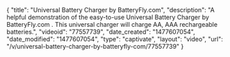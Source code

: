 {
    "title": "Universal Battery Charger by BatteryFly.com",
    "description": "A helpful demonstration of the easy-to-use Universal Battery Charger by BatteryFly.com . This universal charger will charge AA, AAA rechargeable batteries.",
    "videoid": "77557739",
    "date_created": "1477607054",
    "date_modified": "1477607054",
    "type": "captivate",
    "layout": "video",
    "url": "\/v\/universal-battery-charger-by-batteryfly-com\/77557739"
}